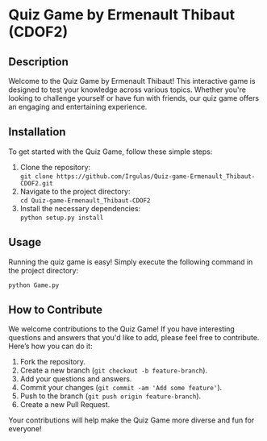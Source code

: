 <h1>Quiz Game by Ermenault Thibaut (CDOF2)</h1>

<h2>Description</h2>
<p>Welcome to the Quiz Game by Ermenault Thibaut! This interactive game is designed to test your knowledge across various topics. Whether you're looking to challenge yourself or have fun with friends, our quiz game offers an engaging and entertaining experience.</p>

<h2>Installation</h2>
<p>To get started with the Quiz Game, follow these simple steps:</p>
<ol>
    <li>Clone the repository:<br>
        <code>git clone https://github.com/Irgulas/Quiz-game-Ermenault_Thibaut-CDOF2.git</code>
    </li>
    <li>Navigate to the project directory:<br>
        <code>cd Quiz-game-Ermenault_Thibaut-CDOF2</code>
    </li>
    <li>Install the necessary dependencies:<br>
        <code>python setup.py install</code>
    </li>
</ol>
<h2>Usage</h2>
<p>Running the quiz game is easy! Simply execute the following command in the project directory:</p>
   <code>python Game.py</code>
<h2>How to Contribute</h2>
<p>We welcome contributions to the Quiz Game! If you have interesting questions and answers that you'd like to add, please feel free to contribute. Here’s how you can do it:</p>
<ol>
    <li>Fork the repository.</li>
    <li>Create a new branch (<code>git checkout -b feature-branch</code>).</li>
    <li>Add your questions and answers.</li>
    <li>Commit your changes (<code>git commit -am 'Add some feature'</code>).</li>
    <li>Push to the branch (<code>git push origin feature-branch</code>).</li>
    <li>Create a new Pull Request.</li>
</ol>
<p>Your contributions will help make the Quiz Game more diverse and fun for everyone!</p>